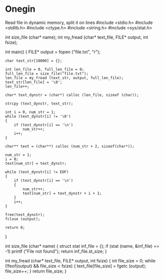 # Onegin
Read file in dynamic memory, split it on lines
#include <stdio.h>
#include <stdlib.h>
#include <ctype.h>
#include <string.h>
#include <sys/stat.h>

int size_file (char* name);
int my_fread (char* text_file, FILE* output, int fsize);

int main()
{
    FILE* output = fopen ("file.txt", "r");

    char text_str[10000] = {};

    int len_file = 0, full_len_file = 0;
    full_len_file = size_file("file.txt");
    len_file = my_fread (text_str, output, full_len_file);
    text_str[len_file] = '\0';
    len_file++;

    char* text_dynstr = (char*) calloc (len_file, sizeof (char));

    strcpy (text_dynstr, text_str);

    int i = 0, num_str = 1;
    while (text_dynstr[i] != '\0')
    {
        if (text_dynstr[i] == '\n')
            num_str++;
        i++;
    }

    char** text = (char**) calloc (num_str + 2, sizeof(char*));

    num_str = 1;
    i = 0;
    text[num_str] = text_dynstr;

    while (text_dynstr[i] != EOF)
    {
        if (text_dynstr[i] == '\n')
        {
            num_str++;
            text[num_str] = text_dynstr + i + 1;
        }
        i++;
    }

    free(text_dynstr);
    fclose (output);

    return 0;
}

int size_file (char* name)
{
    struct stat inf_file = {};
    if (stat (name, &inf_file) == -1)
        printf ("File not found");
    return inf_file.st_size;
}

int my_fread (char* text_file, FILE* output, int fsize)
{
    int file_size = 0;
    while (!feof(output) && file_size < fsize)
    {
        text_file[file_size] = fgetc (output);
        file_size++;
    }
    return file_size;
}
